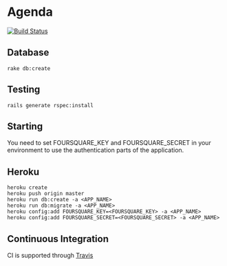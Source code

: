 # Agenda

[![Build Status](http://travis-ci.org/robb1e/agenda.png?branch=master)](http://travis-ci.org/robb1e/agenda)

## Database

	rake db:create

## Testing

	rails generate rspec:install

## Starting	

You need to set FOURSQUARE_KEY and FOURSQUARE_SECRET in your environment to use the authentication parts of the application.

## Heroku

	heroku create
	heroku push origin master
	heroku run db:create -a <APP_NAME>
	heroku run db:migrate -a <APP_NAME>
	heroku config:add FOURSQUARE_KEY=<FOURSQUARE_KEY> -a <APP_NAME>
	heroku config:add FOURSQUARE_SECRET=<FOURSQUARE_SECRET> -a <APP_NAME>

## Continuous Integration

CI is supported through [Travis](http://travis-ci.org/#!/robb1e/agenda)
